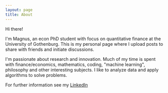 ```yaml
---
layout: page
title: About
---
```


Hi there!

I'm Magnus, an econ PhD student with focus on quantitative finance at the University of Gothenburg. This is my personal page where I upload posts to share with friends and initiate discussions.

I'm passionate about research and innovation. Much of my time is spent with finance/economics, mathematics, coding, "machine learning", philosophy and other interesting subjects. I like to analyze data and apply algorithms to solve problems.

For further information see my [LinkedIn](https://www.linkedin.com/in/magnus-hansson-1426a734)
